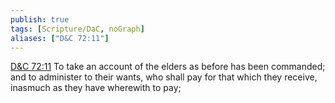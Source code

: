 ```yaml
---
publish: true
tags: [Scripture/DaC, noGraph]
aliases: ["D&C 72:11"]
---
```

[D&C 72:11](https://churchofjesuschrist.org/study/scriptures/dc-testament/dc/72?lang=eng&id=p11#p11) To take an account of the elders as before has been commanded; and to administer to their wants, who shall pay for that which they receive, inasmuch as they have wherewith to pay;
